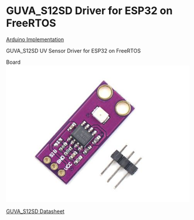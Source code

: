 # GUVA_S12SD Driver for ESP32 on FreeRTOS 
[Arduino Implementation](https://github.com/ma2shita/GUVA-S12SD)

GUVA_S12SD UV Sensor Driver for ESP32 on FreeRTOS <br/>


Board
<br />
<img src="assets/board.jpg?raw=true" width="500px">

[GUVA_S12SD Datasheet](https://cdn-shop.adafruit.com/datasheets/1918guva.pdf)
